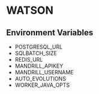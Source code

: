 # WATSON

## Environment Variables
* POSTGRESQL_URL
* SQLBATCH_SIZE
* REDIS_URL
* MANDRILL_APIKEY
* MANDRILL_USERNAME
* AUTO_EVOLUTIONS
* WORKER_JAVA_OPTS

